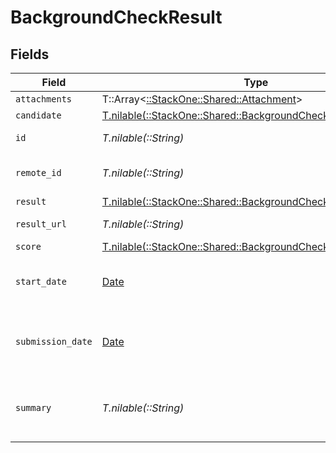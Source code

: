 # BackgroundCheckResult


## Fields

| Field                                                                                                                  | Type                                                                                                                   | Required                                                                                                               | Description                                                                                                            | Example                                                                                                                |
| ---------------------------------------------------------------------------------------------------------------------- | ---------------------------------------------------------------------------------------------------------------------- | ---------------------------------------------------------------------------------------------------------------------- | ---------------------------------------------------------------------------------------------------------------------- | ---------------------------------------------------------------------------------------------------------------------- |
| `attachments`                                                                                                          | T::Array<[::StackOne::Shared::Attachment](../../models/shared/attachment.md)>                                          | :heavy_minus_sign:                                                                                                     | N/A                                                                                                                    |                                                                                                                        |
| `candidate`                                                                                                            | [T.nilable(::StackOne::Shared::BackgroundCheckResultCandidate)](../../models/shared/backgroundcheckresultcandidate.md) | :heavy_minus_sign:                                                                                                     | N/A                                                                                                                    |                                                                                                                        |
| `id`                                                                                                                   | *T.nilable(::String)*                                                                                                  | :heavy_minus_sign:                                                                                                     | Unique identifier                                                                                                      | 8187e5da-dc77-475e-9949-af0f1fa4e4e3                                                                                   |
| `remote_id`                                                                                                            | *T.nilable(::String)*                                                                                                  | :heavy_minus_sign:                                                                                                     | Provider's unique identifier                                                                                           | 8187e5da-dc77-475e-9949-af0f1fa4e4e3                                                                                   |
| `result`                                                                                                               | [T.nilable(::StackOne::Shared::BackgroundCheckResultResult)](../../models/shared/backgroundcheckresultresult.md)       | :heavy_minus_sign:                                                                                                     | N/A                                                                                                                    |                                                                                                                        |
| `result_url`                                                                                                           | *T.nilable(::String)*                                                                                                  | :heavy_minus_sign:                                                                                                     | The test`s result url                                                                                                  | https://exmaple.com/result?id=xyz                                                                                      |
| `score`                                                                                                                | [T.nilable(::StackOne::Shared::BackgroundCheckResultScore)](../../models/shared/backgroundcheckresultscore.md)         | :heavy_minus_sign:                                                                                                     | N/A                                                                                                                    |                                                                                                                        |
| `start_date`                                                                                                           | [Date](https://ruby-doc.org/stdlib-2.6.1/libdoc/date/rdoc/Date.html)                                                   | :heavy_minus_sign:                                                                                                     | The start date of the candidate test                                                                                   | 2021-01-01T01:01:01.000Z                                                                                               |
| `submission_date`                                                                                                      | [Date](https://ruby-doc.org/stdlib-2.6.1/libdoc/date/rdoc/Date.html)                                                   | :heavy_minus_sign:                                                                                                     | The submission date of the candidate test                                                                              | 2021-01-01T01:01:01.000Z                                                                                               |
| `summary`                                                                                                              | *T.nilable(::String)*                                                                                                  | :heavy_minus_sign:                                                                                                     | The summary about the result of the test                                                                               | Test is passed                                                                                                         |